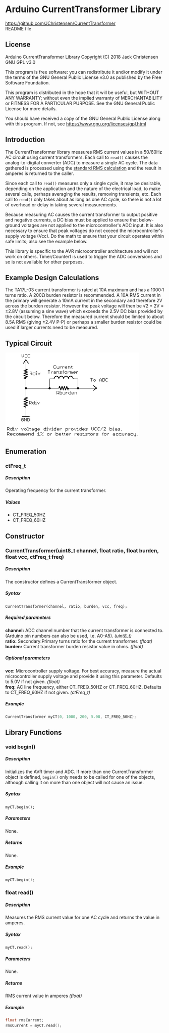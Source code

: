 # Arduino CurrentTransformer Library
https://github.com/JChristensen/CurrentTransformer  
README file  

## License
Arduino CurrentTransformer Library Copyright (C) 2018 Jack Christensen GNU GPL v3.0

This program is free software: you can redistribute it and/or modify it under the terms of the GNU General Public License v3.0 as published by the Free Software Foundation.

This program is distributed in the hope that it will be useful, but WITHOUT ANY WARRANTY; without even the implied warranty of MERCHANTABILITY or FITNESS FOR A PARTICULAR PURPOSE.  See the GNU General Public License for more details.

You should have received a copy of the GNU General Public License along with this program. If not, see <https://www.gnu.org/licenses/gpl.html>

## Introduction
The CurrentTransformer library measures RMS current values in a 50/60Hz AC circuit using current transformers. Each call to `read()` causes the analog-to-digital converter (ADC) to measure a single AC cycle. The data gathered is processed using the [standard RMS calculation](https://en.wikipedia.org/wiki/Root_mean_square#Definition) and the result in amperes is returned to the caller.

Since each call to `read()` measures only a single cycle, it may be desirable, depending on the application and the nature of the electrical load, to make several calls, perhaps averaging the results, removing transients, etc. Each call to `read()` only takes about as long as one AC cycle, so there is not a lot of overhead or delay in taking several measurements.

Because measuring AC causes the current transformer to output positive and negative currents, a DC bias must be applied to ensure that below-ground voltages are not applied to the microcontroller's ADC input. It is also necessary to ensure that peak voltages do not exceed the microcontroller's supply voltage (Vcc). Do the math to ensure that your circuit operates within safe limits; also see the example below.

This library is specific to the AVR microcontroller architecture and will not work on others. Timer/Counter1 is used to trigger the ADC conversions and so is not available for other purposes.

## Example Design Calculations

The TA17L-03 current transformer is rated at 10A maximum and has a 1000:1 turns ratio. A 200Ω burden resistor is recommended. A 10A RMS current in the primary will generate a 10mA current in the secondary and therefore 2V across the burden resistor. However the peak voltage will then be √2 * 2V = ±2.8V (assuming a sine wave) which exceeds the 2.5V DC bias provided by the circuit below. Therefore the measured current should be limited to about 8.5A RMS (giving ±2.4V P-P) or perhaps a smaller burden resistor could be used if larger currents need to be measured.

## Typical Circuit
![](https://raw.githubusercontent.com/JChristensen/CurrentTransformer/master/typical-circuit.png)

## Enumeration
### ctFreq_t
##### Description
Operating frequency for the current transformer.
##### Values
- CT_FREQ_50HZ
- CT_FREQ_60HZ

## Constructor

### CurrentTransformer(uint8_t channel, float ratio, float burden, float vcc, ctFreq_t freq)
##### Description
The constructor defines a CurrentTransformer object.
##### Syntax
`CurrentTransformer(channel, ratio, burden, vcc, freq);`
##### Required parameters
**channel:** ADC channel number that the current transformer is connected to. (Arduino pin numbers can also be used, i.e. A0-A5). *(uint8_t)*  
**ratio:** Secondary:Primary turns ratio for the current transformer. *(float)*
**burden:** Current transformer burden resistor value in ohms. *(float)*
##### Optional parameters
**vcc:** Microcontroller supply voltage. For best accuracy, measure the actual microcontroller supply voltage and provide it using this parameter. Defaults to 5.0V if not given. *(float)*  
**freq:** AC line frequency, either CT_FREQ_50HZ or CT_FREQ_60HZ. Defaults to CT_FREQ_60HZ if not given. *(ctFreq_t)*  
##### Example
```c++
CurrentTransformer myCT(0, 1000, 200, 5.08, CT_FREQ_50HZ);
```
## Library Functions

### void begin()
##### Description
Initializes the AVR timer and ADC. If more than one CurrentTransformer object is defined, `begin()` only needs to be called for one of the objects, although calling it on more than one object will not cause an issue.
##### Syntax
`myCT.begin();`
##### Parameters
None.
##### Returns
None.
##### Example
```c++
myCT.begin();
```
### float read()
##### Description
Measures the RMS current value for one AC cycle and returns the value in amperes.
##### Syntax
`myCT.read();`
##### Parameters
None.
##### Returns
RMS current value in amperes *(float)*
##### Example
```c++
float rmsCurrent;
rmsCurrent = myCT.read();

```
